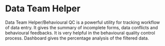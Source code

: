 #  Data Team Helper

Data Team Helper/Behavioural QC is a powerful utility for tracking workflow of data entry.
It gives the summary of incomplete forms, data conflicts and behavioural feedbacks.
It is very helpful in the behavioural quality control process. 
Dashboard gives the percentage analysis of the filtered data. 